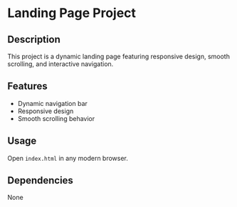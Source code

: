 # Landing Page Project
## Description
This project is a dynamic landing page featuring responsive design, smooth scrolling, and interactive navigation.

## Features
- Dynamic navigation bar
- Responsive design
- Smooth scrolling behavior

## Usage
Open `index.html` in any modern browser.

## Dependencies
None